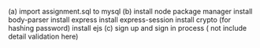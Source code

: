 (a)  import assignment.sql to mysql 
(b)  install node package manager 
     install body-parser
     install express
     install express-session
     install crypto (for hashing password)
     install ejs
(c) sign up and sign in process ( not include detail validation here)